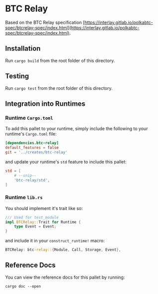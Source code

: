 # BTC Relay

Based on the BTC Relay specification [https://interlay.gitlab.io/polkabtc-spec/btcrelay-spec/index.html](https://interlay.gitlab.io/polkabtc-spec/btcrelay-spec/index.html).

## Installation

Run `cargo build` from the root folder of this directory.

## Testing

Run `cargo test` from the root folder of this directory.


## Integration into Runtimes 

### Runtime `Cargo.toml`

To add this pallet to your runtime, simply include the following to your runtime's `Cargo.toml` file:

```TOML
[dependencies.btc-relay]
default_features = false
git = '../creates/btc-relay'
```

and update your runtime's `std` feature to include this pallet:

```TOML
std = [
    # --snip--
    'btc-relay/std',
]
```

### Runtime `lib.rs`

You should implement it's trait like so:

```rust
/// Used for test_module
impl BTCRelay::Trait for Runtime {
	type Event = Event;
}
```

and include it in your `construct_runtime!` macro:

```rust
BTCRelay: btc-relay::{Module, Call, Storage, Event},
```

## Reference Docs

You can view the reference docs for this pallet by running:

```
cargo doc --open
```

